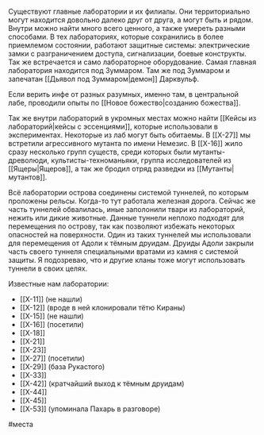Существуют главные лаборатории и их филиалы. Они территориально могут находится довольно далеко друг от друга, а могут быть и рядом. Внутри можно найти много всего ценного, а также умереть разными способами. В тех лабораториях, которые сохранились в более приемлемом состоянии, работают защитные системы: электрические замки с разграничением доступа, сигнализации, боевые конструкты. Так же встречается и само лабораторное оборудование.
Самая главная лаборатория находится под Зуммаром. Там же под Зуммаром и запечатан [[Дьявол под Зуммаром|демон]] Дарквульф.

Если верить инфе от разных разумных, именно там, в центральной лабе, проводили опыты по [[Новое божество|созданию божества]].

Так же внутри лабораторий в укромных местах можно найти [[Кейсы из лабораторий|кейсы с эссенциями]], которые использовали в экспериментах. Некоторые из лаб могут быть обитаемы. В [[Х-27]] мы встретили агрессивного мутанта по имени Немезис. В [[Х-16]] жило сразу несколько групп существ, среди которых были мутанты-древолюди, культисты-техноманьяки, группа исследователей из [[Ящеры|Ящеров]], а так же бродил отряд разведки из [[Мутанты|мутантов]].

Всё лаборатории острова соединены системой туннелей, по которым проложены рельсы. Когда-то тут работала железная дорога. Сейчас же часть туннелей обвалилась, иные заполонили твари из лабораторий, нежить или дикие животные. Данные туннели неплохо подходят для  перемещения по острову, так как позволяют избежать некоторых опасностей на поверхности. Один из таких туннелей мы использовали для перемещения от Адоли к тёмным друидам. Друиды Адоли закрыли часть своего туннеля специальными вратами из камня с системой защиты. Я подозреваю, что и другие кланы тоже могут использовать туннели в своих целях.

Известные нам лаборатории:
- [[Х-11]] (не нашли)
- [[Х-12]] (вроде в ней клонировали тётю Кираны)
- [[Х-15]] (не нашли)
- [[Х-16]] (посетили)
- [[Х-18]]
- [[Х-21]] 
- [[Х-23]]
- [[Х-27]] (посетили)
- [[Х-29]] (база Рукастого)
- [[Х-33]]
- [[Х-42]] (кратчайший выход к тёмным друидам)
- [[Х-44]]
- [[Х-45]]
- [[Х-53]] (упоминала Пахарь в разговоре)

#места
